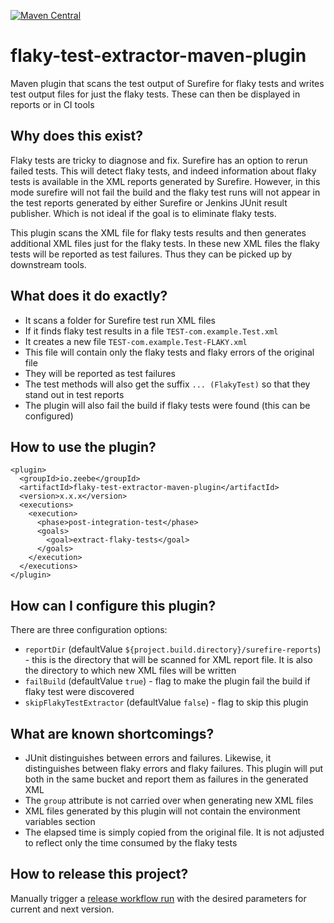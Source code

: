 [![Maven Central](https://img.shields.io/maven-central/v/io.zeebe/flaky-test-extractor-maven-plugin.svg?label=Maven%20Central)](https://search.maven.org/search?q=g:%22io.zeebe%22%20AND%20a:%22flaky-test-extractor-maven-plugin%22)

# flaky-test-extractor-maven-plugin

Maven plugin that scans the test output of Surefire for flaky tests and writes test output files for just the flaky
tests. These can then be displayed in reports or in CI tools

## Why does this exist?

Flaky tests are tricky to diagnose and fix. Surefire has an option to rerun failed tests. This will detect flaky tests,
and indeed information about flaky tests is available in the XML reports generated by Surefire. However, in this mode
surefire will not fail the build and the flaky test runs will not appear in the test reports generated by either
Surefire or Jenkins JUnit result publisher. Which is not ideal if the goal is to eliminate flaky tests.

This plugin scans the XML file for flaky tests results and then generates additional XML files just for the flaky tests.
In these new XML files the flaky tests will be reported as test failures. Thus they can be picked up by downstream
tools.

## What does it do exactly?

* It scans a folder for Surefire test run XML files
* If it finds flaky test results in a file `TEST-com.example.Test.xml`
* It creates a new file `TEST-com.example.Test-FLAKY.xml`
* This file will contain only the flaky tests and flaky errors of the original file
* They will be reported as test failures
* The test methods will also get the suffix `... (FlakyTest)` so that they stand out in test reports
* The plugin will also fail the build if flaky tests were found (this can be configured)

## How to use the plugin?

```
<plugin>
  <groupId>io.zeebe</groupId>
  <artifactId>flaky-test-extractor-maven-plugin</artifactId>
  <version>x.x.x</version>
  <executions>
    <execution>
      <phase>post-integration-test</phase>
      <goals>
        <goal>extract-flaky-tests</goal>
      </goals>
    </execution>
  </executions>
</plugin>
```

## How can I configure this plugin?

There are three configuration options:

* `reportDir` (defaultValue `${project.build.directory}/surefire-reports`) - this is the directory that will be scanned
  for XML report file. It is also the directory to which new XML files will be written
* `failBuild` (defaultValue `true`) - flag to make the plugin fail the build if flaky test were discovered
* `skipFlakyTestExtractor` (defaultValue `false`) - flag to skip this plugin

## What are known shortcomings?

* JUnit distinguishes between errors and failures. Likewise, it distinguishes between flaky errors and flaky failures.
  This plugin will put both in the same bucket and report them as failures in the generated XML
* The `group` attribute is not carried over when generating new XML files
* XML files generated by this plugin will not contain the environment variables section
* The elapsed time is simply copied from the original file. It is not adjusted to reflect only the time consumed by the
  flaky tests

## How to release this project?

Manually trigger a [release workflow run](https://github.com/zeebe-io/flaky-test-extractor-maven-plugin/actions/workflows/release.yml) with the desired parameters for current and next version.
